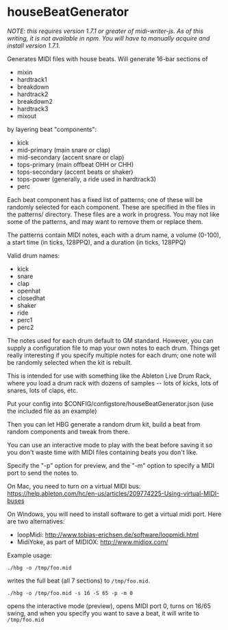 # houseBeatGenerator

*NOTE: this requires version 1.7.1 or greater of midi-writer-js.  As of this writing, it is not available in npm.  You will have to manually acquire and install version 1.7.1.*

Generates MIDI files with house beats.  Will generate 16-bar sections of

- mixin
- hardtrack1
- breakdown
- hardtrack2
- breakdown2
- hardtrack3
- mixout

by layering beat "components":

- kick
- mid-primary (main snare or clap)
- mid-secondary (accent snare or clap)
- tops-primary (main offbeat OHH or CHH)
- tops-secondary (accent beats or shaker)
- tops-power (generally, a ride used in hardtrack3)
- perc

Each beat component has a fixed list of patterns; one of these will be
randomly selected for each component.  These are specified in the files in
the patterns/ directory.  These files are a work in progress.   You may
not like some of the patterns, and may want to remove them or replace them.

The patterns contain MIDI notes, each with a drum name, a volume (0-100),
a start time (in ticks, 128PPQ), and a duration (in ticks, 128PPQ) 

Valid drum names:

- kick
- snare
- clap
- openhat
- closedhat
- shaker
- ride
- perc1
- perc2

The notes used for each drum default to GM standard.  However, you can supply
a configuration file to map your own notes to each drum.  Things get really
interesting if you specify multiple notes for each drum; one note will
be randomly selected when the kit is rebuilt.

This is intended for use with something like the Ableton Live Drum Rack,
where you load a drum rack with dozens of samples -- lots of kicks, lots of
snares, lots of claps, etc.

Put your config into $CONFIG/configstore/houseBeatGenerator.json (use the
included file as an example)

Then you can let HBG generate a random drum kit, build a beat from random
components and tweak from there.

You can use an interactive mode to play with the beat before saving
it so you don't waste time with MIDI files containing beats you don't like.

Specify the "-p" option for preview, and the "-m" option to specify
a MIDI port to send the notes to.

On Mac, you need to turn on a virtual MIDI bus:
https://help.ableton.com/hc/en-us/articles/209774225-Using-virtual-MIDI-buses

On Windows, you will need to install software to get a virtual midi port.  Here are two alternatives:

- loopMidi: http://www.tobias-erichsen.de/software/loopmidi.html
- MidiYoke, as part of MIDIOX: http://www.midiox.com/


Example usage:

```
./hbg -o /tmp/foo.mid
```

writes the full beat (all 7 sections) to `/tmp/foo.mid`.

```
./hbg -o /tmp/foo.mid -s 16 -S 65 -p -m 0
```

opens the interactive mode (preview), opens MIDI port 0, turns on 16/65 swing,
and when you specify you want to save a beat, it will write to `/tmp/foo.mid`
